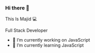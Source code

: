 ### Hi there 👋


<!-- **majid-757/majid-757** is a ✨ _special_ ✨ repository because its `README.md` (this file) appears on your GitHub profile.
 -->
 This Is Majid 💻 

Full Stack Developer

- 🔭 I’m currently working on JavaScript
- 🌱 I’m currently learning JavaScript
<!-- - 👯 I’m looking to collaborate on ...
- 🤔 I’m looking for help with ...
- 💬 Ask me about ... -->
<!-- - 📫 How to reach me: 09909997497 -->
<!-- - 😄 Pronouns: ...
- ⚡ Fun fact: ...
 -->
